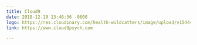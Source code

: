 ```yaml
---
title: Cloud9
date: 2018-12-10 13:46:36 -0600
logo: https://res.cloudinary.com/health-wildcatters/image/upload/v1544471221/Cloud9.jpg
link: https://www.cloud9psych.com

---
```

